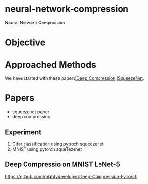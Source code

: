 
# neural-network-compression
Neural Network Compression

# Objective

# Approached Methods
We have started with these papers[!Deep Compression](https://arxiv.org/abs/1510.00149) [!SqueezeNet](https://arxiv.org/abs/1602.07360).

# Papers
* squeezenet paper
* deep compression

## Experiment 
1. Cifar classification using pytroch squeezenet
2. MNIST using pytorch squeTezenet



## Deep Compressio on MNIST LeNet-5
https://github.com/mightydeveloper/Deep-Compression-PyTorch


